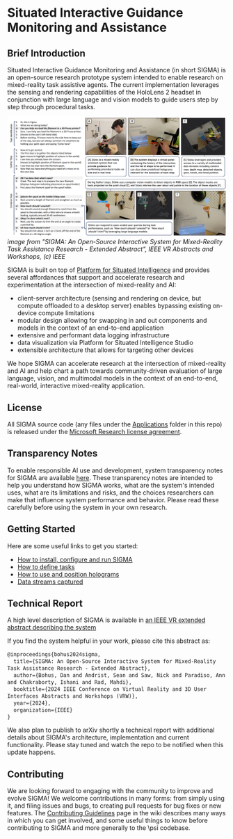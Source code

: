 # Situated Interactive Guidance Monitoring and Assistance

## Brief Introduction

Situated Interactive Guidance Monitoring and Assistance (in short SIGMA) is an open-source research prototype system intended to enable research on mixed-reality task assistive agents. The current implementation leverages the sensing and rendering capabilities of the HoloLens 2 headset in conjunction with large language and vision models to guide users step by step through procedural tasks.

![SigmaImage](SigmaImage.png)
*image from "SIGMA: An Open-Source Interactive System for Mixed-Reality Task Assistance Research - Extended Abstract", IEEE VR Abstracts and Workshops, (c) IEEE*

SIGMA is built on top of [Platform for Situated Intelligence](https://github.com/microsoft/psi) and provides several affordances that support and accelerate research and experimentation at the intersection of mixed-reality and AI:

* client-server architecture (sensing and rendering on device, but compute offloaded to a desktop server) enables bypassing existing on-device compute limitations
* modular design allowing for swapping in and out components and models in the context of an end-to-end application
* extensive and performant data logging infrastructure
* data visualization via Platform for Situated Intelligence Studio
* extensible architecture that allows for targeting other devices

We hope SIGMA can accelerate research at the intersection of mixed-reality and AI and help chart a path towards community-driven evaluation of large language, vision, and multimodal models in the context of an end-to-end, real-world, interactive mixed-reality application.

## License

All SIGMA source code (any files under the [Applications](https://github.com/microsoft/psi/tree/master/Sources) folder in this repo) is released under the [Microsoft Research license agreement](https://github.com/microsoft/psi/blob/master/LICENSE-APPLICATIONS.txt).

## Transparency Notes

To enable responsible AI use and development, system transparency notes for SIGMA are available [here](https://github.com/microsoft/psi/wiki/Sigma-Transparency-Notes). These transparency notes are intended to help you understand how SIGMA works, what are the system's intended uses, what are its limitations and risks, and the choices researchers can make that influence system performance and behavior. Please read these carefully before using the system in your own research.

## Getting Started

Here are some useful links to get you started:

* [How to install, configure and run SIGMA](https://github.com/microsoft/psi/wiki/Sigma-How-to-Build)
* [How to define tasks](https://github.com/microsoft/psi/wiki/Sigma-How-to-Define-Tasks)
* [How to use and position holograms](https://github.com/microsoft/psi/wiki/Sigma-How-to-Place-Holograms)
* [Data streams captured](https://github.com/microsoft/psi/wiki/Sigma-Data-Streams)

## Technical Report

A high level description of SIGMA is available in [an IEEE VR extended abstract describing the system](to-add-link)

If you find the system helpful in your work, please cite this abstract as:

```text
@inproceedings{bohus2024sigma,
  title={SIGMA: An Open-Source Interactive System for Mixed-Reality Task Assistance Research - Extended Abstract},
  author={Bohus, Dan and Andrist, Sean and Saw, Nick and Paradiso, Ann and Chakraborty, Ishani and Rad, Mahdi},
  booktitle={2024 IEEE Conference on Virtual Reality and 3D User Interfaces Abstracts and Workshops (VRW)},
  year={2024},
  organization={IEEE}
}
```

We also plan to publish to arXiv shortly a technical report with additional details about SIGMA's architecture, implementation and current functionality. Please stay tuned and watch the repo to be notified when this update happens.

## Contributing

We are looking forward to engaging with the community to improve and evolve SIGMA! We welcome contributions in many forms: from simply using it, and filing issues and bugs, to creating pull requests for bug fixes or new features. The [Contributing Guidelines](https://github.com/microsoft/psi/wiki/Contributing) page in the wiki describes many ways in which you can get involved, and some useful things to know before contributing to SIGMA and more generally to the \psi codebase.
